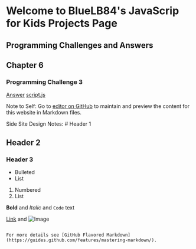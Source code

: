 # Welcome to BlueLB84's JavaScrip for Kids Projects Page

## Programming Challenges and Answers

## Chapter 6 
### Programming Challenge 3
[Answer](https://bluelb84.github.io/jsForKids_projects/programming_challenges/index.html)
[script.js](https://bluelb84.github.io/jsForKids_projects/programming_challenges/script.js)






Note to Self: Go to [editor on GitHub](https://github.com/BlueLB84/jsForKids_projects/edit/master/README.md) to maintain and preview the content for this website in Markdown files.

Side Site Design Notes: # Header 1
## Header 2
### Header 3

- Bulleted
- List

1. Numbered
2. List

**Bold** and _Italic_ and `Code` text

[Link](url) and ![Image](src)
```

For more details see [GitHub Flavored Markdown](https://guides.github.com/features/mastering-markdown/).
